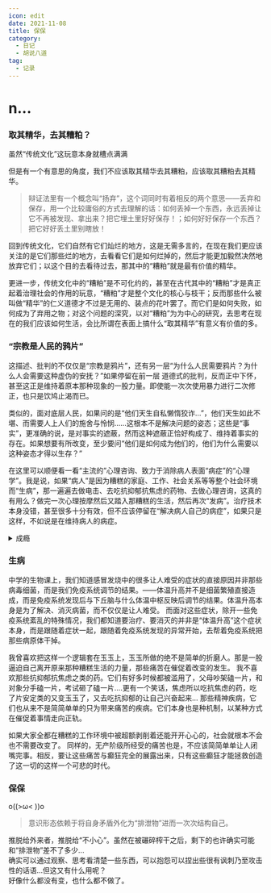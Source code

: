 ```yaml
---
icon: edit
date: 2021-11-08
title: 保保
category:
  - 日记
  - 胡说八道
tag:
  - 记录
---
```


# n...

### 取其精华，去其糟粕？

虽然“传统文化”这玩意本身就槽点满满

但是有一个有意思的角度，我们不应该取其精华去其糟粕，应该取其糟粕去其精华。

>辩证法里有一个概念叫“扬弃”，这个词同时有着相反的两个意思——丢弃和保存，用一个比较庸俗的方式去理解的话：如何丢掉一个东西，永远丢掉让它不再被发现、拿出来？把它埋土里好好保存！；如何好好保存一个东西？把它好好丢土里别瞎放！

回到传统文化，它们自然有它们灿烂的地方，这是无需多言的，在现在我们更应该关注的是它们那些烂的地方，去看看它们是如何烂掉的，然后才能更加毅然决然地放弃它们；以这个目的去看待过去，那其中的“糟粕”就是最有价值的精华。

更进一步，传统文化中的“糟粕”是不可化约的，甚至在古代其中的“糟粕”才是真正起着治理社会的作用的玩意，“糟粕”才是整个文化的核心与枝干；反而那些什么被叫做“精华”的仁义道德才不过是无用的、装点的花叶罢了。而它们是如何失败，如何成为了弃用之物；对这个问题的深究，以对“糟粕”为为中心的研究，去思考在现在的我们应该如何生活，会比所谓在表面上搞什么“取其精华”有意义有价值的多。

### “宗教是人民的鸦片”
这描述、批判的不仅仅是“宗教是鸦片”，还有另一层“为什么人民需要鸦片？为什么人会需要这种虚伪的安抚？”如果停留在前一层 道德式的批判，反而正中下怀，甚至这正是维持着原本那种现象的一股力量。即使能一次次使用暴力进行二次修正，也只是饮鸠止渴而已。  

类似的，面对底层人民，如果问的是“他们天生自私懒惰狡诈…”，他们天生如此不堪、而需要人上人们的施舍与怜悯……这根本不是解决问题的姿态；这些是“事实”，更准确的说，是对事实的遮蔽，然而这种遮蔽正恰好构成了、维持着事实的存在。如果想要有所改变，至少要问“他们是如何成为他们的，他们为什么需要以这种姿态才得以生存？”

在这里可以顺便看一看“主流的”心理咨询、致力于消除病人表面“病症”的“心理学”。我是说，如果“病人”是因为糟糕的家庭、工作、社会关系等等整个社会环境而“生病”，那一遍遍去做电击、去吃抗抑郁抗焦虑的药物、去做心理咨询，这真的有用么？做完一次心理按摩然后又踏入那糟糕的生活，然后再次“发病”。治疗技术本身没错，甚至很多十分有效，但不应该停留在“解决病人自己的病症”，如果只是这样，不如说是在维持病人的病症。

<details>
<summary>成瘾</summary>

>成瘾机制是什么，如何避免成瘾？比如上微博。  
>李扬  
>
>记得有人用小白鼠做过相关实验。大概是把一样的小鼠分成两组，一组在狭隘的铁笼里，一组在温暖阳光的、有合适交配场所的总之就是很舒服的环境里，然后两个组内都提供有清水与含有海洛因的水源。最后的现象是，在笼子里的小鼠会疯狂的喝含有海洛因的水，而在舒服环境中的小鼠并没有刻意饮用含海洛因的水的现象。
>
>还有越战之后美军向越军投放了大量毒品，期望他们成为瘾君子拖垮国家，可是事与愿违，九成的越军在战争结束后，在回到了家庭社会生活中后，并没有继续毒品上瘾。与此相似的一些重症病人也会使用一些类毒品药物用来安抚，但病好后，回归生活后，也不会成瘾。他们做了什么才能比去一趟戒毒所还管用?
>
>这样看的话，我就觉得人最上瘾的是生活，只有当生活不如意的时候，才会沉浸到另一个世界里。黄赌毒，麻将游戏手机小视频...有时候，错的可能不是它们，而是糟糕的生活，在自己状态不佳的时候摆上来的这些东西，就像活在铁笼中小鼠面前的海洛因一样。
>
>封建社会为什么对性那样敏感反对，大概，如果不这样压制的话，那样的社会真的会因此崩塌的。也许也可以这样解释今天的中东为什么女子活动的受限到连出门露脸都不许，因为生活环境的恶劣，性如果不加控制，社会，会崩溃。
>
>最近也有人抱怨AO3被封嘛，有些，无奈吧。有人羡慕外国的分级制度，能让带有一定程度的暴力色情的作品不至于被完全封禁。但是，也许，这些对于目前的中国，真的还不适用。
>
>对于个体来讲的话...如果自已的生活不够如意的话，也是，只能先避开那些容易成瘾的东西，真正能改变自己处境打破那铁笼的，不是这些啊。不过有些情况例外，比如抑郁躁郁症一类的，通过小说动漫等不那么刺激的东西沉浸到另一个世界里，的确有一定的“治愈”效果。
>
> 2021-09-18
</details>

### 生病

中学的生物课上，我们知道感冒发烧中的很多让人难受的症状的直接原因并非那些病毒细菌，而是我们免疫系统调节的结果。——体温升高并不是细菌繁殖直接造成，而是免疫系统发现后与下丘脑与什么体温中枢反映后调节的结果。体温升高本身是为了解决、消灭病菌，而不仅仅是让人难受。 而面对这些症状，除开一些免疫系统紊乱的特殊情况，我们都知道要治疗、要消灭的并非是“体温升高”这个症状本身，而是跟随着症状一起，跟随着免疫系统发现的异常开始，去帮着免疫系统把那些病原体干掉。

我曾喜欢把这样一个逻辑套在玉玉上，玉玉所做的绝不是简单的折磨人。那是一股逼迫自己离开原来那种糟糕生活的力量，那些痛苦在催促着改变的发生。 我不喜欢那些抗抑郁抗焦虑之类的药。它们有好多时候都被滥用了，父母吵架磕一片，和对象分手磕一片，考试砸了磕一片....更有一个笑话，焦虑所以吃抗焦虑的药，吃了片安定类的又变玉玉了，又去吃抗抑郁的让自己兴奋起来... 那些精神疾病，它们也从来不是简简单单的只为带来痛苦的疾病。它们本身也是种机制，以某种方式在催促着事情走向正轨。

如果大家全都在糟糕的工作环境中被超额剥削着还能开开心心的，社会就根本不会也不需要改变了。 同样的，无产阶级所经受的痛苦也是，不应该简简单单让人闭嘴完事。相反，要让这些痛苦与癫狂完全的展露出来，只有这些癫狂才能拯救创造了这一切的这样一个可悲的时代。



### 保保

o((>ω< ))o

>意识形态依赖于将自身矛盾外化为“排泄物”进而一次次结构自己。

推脱给外来者，推脱给“不小心”。虽然在被碾碎榨干之后，剩下的也许确实可能和“排泄物”差不了多少...  
确实可以通过观察、思考看清楚一些东西，可以抱怨可以捏出些很有讽刺乃至攻击性的话语...但这又有什么用呢？  
好像什么都没有变，也什么都不做了。  

